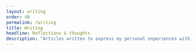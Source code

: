 ```yaml
---
layout: writing
order: 40
permalink: /writing
title: Writing
headline: Reflections & thoughts
description: "Articles written to express my personal experiences with design & development."
---
```


